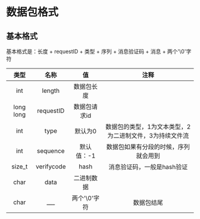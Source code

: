 ﻿# 数据包格式
## 基本格式
基本格式是：长度 + requestID + 类型 + 序列 + 消息验证码 + 消息 + 两个'\0'字符  

| 类型 | 名称 | 值 | 注释 |
| :---: | :---: | :---: | :---: |
| int | length | 数据包长度 |  |
| long long | requestID | 数据包请求id |  |
| int | type | 默认为0 | 数据包的类型，1为文本类型，2为二进制文件，3为持续文件流 |
| int | sequence | 默认值：-1 | 数据包如果有分段的时候，序列就会用到 |
| size_t | verifycode | hash | 消息验证码，一般是hash验证 |
| char | data | 二进制数据 ||
| char | ___ | 两个'\0'字符 | 数据包结尾 |
